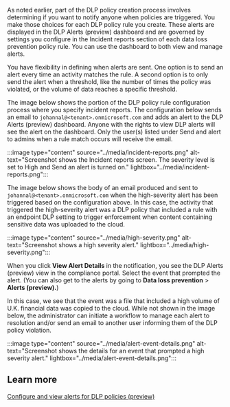 As noted earlier, part of the DLP policy creation process involves determining if you want to notify anyone when policies are triggered. You make those choices for each DLP policy rule you create. These alerts are displayed in the DLP Alerts (preview) dashboard and are governed by settings you configure in the Incident reports section of each data loss prevention policy rule. You can use the dashboard to both view and manage alerts.

You have flexibility in defining when alerts are sent. One option is to send an alert every time an activity matches the rule. A second option is to only send the alert when a threshold, like the number of times the policy was violated, or the volume of data reaches a specific threshold.

The image below shows the portion of the DLP policy rule configuration process where you specify incident reports. The configuration below sends an email to `johannal@<tenant>.onmicrosoft.com` and adds an alert to the DLP Alerts (preview) dashboard. Anyone with the rights to view DLP alerts will see the alert on the dashboard. Only the user(s) listed under Send and alert to admins when a rule match occurs will receive the email.

:::image type="content" source="../media/incident-reports.png" alt-text="Screenshot shows the Incident reports screen. The severity level is set to High and Send an alert is turned on." lightbox="../media/incident-reports.png":::

The image below shows the body of an email produced and sent to `johannal@<tenant>.onmicrosoft.com` when the high-severity alert has been triggered based on the configuration above. In this case, the activity that triggered the high-severity alert was a DLP policy that included a rule with an endpoint DLP setting to trigger enforcement when content containing sensitive data was uploaded to the cloud.

:::image type="content" source="../media/high-severity.png" alt-text="Screenshot shows a high severity alert." lightbox="../media/high-severity.png":::

When you click **View Alert Details** in the notification, you see the DLP Alerts (preview) view in the compliance portal. Select the event that prompted the alert. (You can also get to the alerts by going to **Data loss prevention** > **Alerts (preview).**)

In this case, we see that the event was a file that included a high volume of U.K. financial data was copied to the cloud. While not shown in the image below, the administrator can initiate a workflow to manage each alert to resolution and/or send an email to another user informing them of the DLP policy violation.

:::image type="content" source="../media/alert-event-details.png" alt-text="Screenshot shows the details for an event that prompted a high severity alert." lightbox="../media/alert-event-details.png":::

## Learn more

[Configure and view alerts for DLP policies (preview)](/microsoft-365/compliance/dlp-configure-view-alerts-policies)

